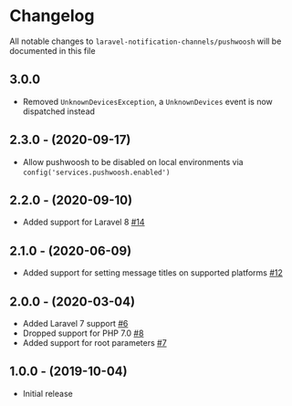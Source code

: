 # Changelog

All notable changes to `laravel-notification-channels/pushwoosh` will be documented in this file

## 3.0.0
- Removed `UnknownDevicesException`, a `UnknownDevices` event is now dispatched instead

## 2.3.0 - (2020-09-17)
- Allow pushwoosh to be disabled on local environments via `config('services.pushwoosh.enabled')`

## 2.2.0 - (2020-09-10)
- Added support for Laravel 8 [#14](https://github.com/laravel-notification-channels/pushwoosh/pull/14)

## 2.1.0 - (2020-06-09)
- Added support for setting message titles on supported platforms [#12](https://github.com/laravel-notification-channels/pushwoosh/pull/12)

## 2.0.0 - (2020-03-04)
- Added Laravel 7 support [#6](https://github.com/laravel-notification-channels/pushwoosh/issues/6)
- Dropped support for PHP 7.0 [#8](https://github.com/laravel-notification-channels/pushwoosh/pull/8)
- Added support for root parameters [#7](https://github.com/laravel-notification-channels/pushwoosh/pull/7)

## 1.0.0 - (2019-10-04)
- Initial release
